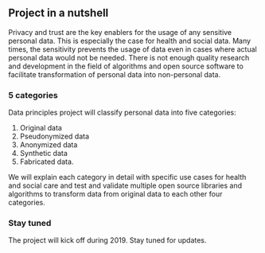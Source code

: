 ## Project in a nutshell

Privacy and trust are the key enablers for the usage of any sensitive personal data. This is especially the case for health and social data. Many times, the sensitivity prevents the usage of data even in cases where actual personal data would not be needed. There is not enough quality research and development in the field of algorithms and open source software to facilitate transformation of personal data into non-personal data.

### 5 categories

Data principles project will classify personal data into five categories: 
1. Original data
2. Pseudonymized data
3. Anonymized data
4. Synthetic data
5. Fabricated data. 

We will explain each category in detail with specific use cases for health and social care and test and validate multiple open source libraries and algorithms to transform data from original data to each other four categories. 

### Stay tuned

The project will kick off during 2019. Stay tuned for updates.


